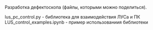 Разработка дефектоскопа (файлы, которыми можно поделиться).

lus_pc_control.py - библиотека для взаимодействия ЛУСа и ПК LUS_control_examples.ipynb - пример использованиия библиотеки
